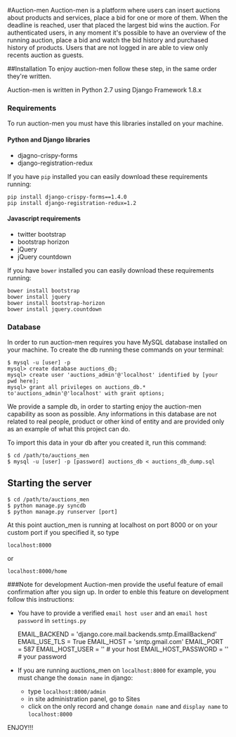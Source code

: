 #Auction-men
Auction-men is a platform where users can insert auctions about products and services, place a bid for one or more of them. When the deadline is reached, user that placed the largest bid wins the auction.
For authenticated users, in any moment it's possible to have an overview of the running auction, place a bid and watch the bid history and purchased history of products.
Users that are not logged in are able to view only recents auction as guests.

##Installation
To enjoy auction-men follow these step, in the same order they're written.
 
Auction-men is written in Python 2.7 using Django Framework 1.8.x

### Requirements
To run auction-men you must have this libraries installed on your machine.

#### Python and Django libraries

- djagno-crispy-forms
- django-registration-redux

If you have `pip` installed you can easily download these requirements running:

    pip install django-crispy-forms==1.4.0
    pip install django-registration-redux=1.2
    
#### Javascript requirements

- twitter bootstrap
- bootstrap horizon
- jQuery
- jQuery countdown

If you have `bower` installed you can easily download these requirements running:

    bower install bootstrap
    bower install jquery
    bower install bootstrap-horizon
    bower install jquery.countdown
    
### Database
In order to run auction-men requires you have MySQL database installed on your machine.
To create the db running these commands on your terminal:

    $ mysql -u [user] -p
    mysql> create database auctions_db;
    mysql> create user 'auctions_admin'@'localhost' identified by [your pwd here];
    mysql> grant all privileges on auctions_db.* to'auctions_admin'@'localhost' with grant options;
   
We provide a sample db, in order to starting enjoy the auction-men capability as soon as possible.
Any informations in this database are not related to real people, product or other kind of entity and are provided only as an example of what this project can do.

To import this data in your db after you created it, run this command:

    $ cd /path/to/auctions_men
    $ mysql -u [user] -p [password] auctions_db < auctions_db_dump.sql
    
## Starting the server
    
    $ cd /path/to/auctions_men
    $ python manage.py syncdb
    $ python manage.py runserver [port]
    
At this point auction_men is running at localhost on port 8000 or on your custom port if you specified it, so type

    localhost:8000
or

    localhost:8000/home
    
###Note for development
Auction-men provide the useful feature of email confirmation after you sign up. In order to enble this feature on development follow this instructions:

- You have to provide a verified `email host user` and an `email host password` in `settings.py`

    EMAIL_BACKEND = 'django.core.mail.backends.smtp.EmailBackend'
    EMAIL_USE_TLS = True
    EMAIL_HOST = 'smtp.gmail.com'
    EMAIL_PORT = 587
    EMAIL_HOST_USER = '' # your host
    EMAIL_HOST_PASSWORD = '' # your password
    
- If you are running auctions_men on `localhost:8000` for example, you must change the `domain name` in django:

    - type `localhost:8000/admin`
    - in site administration panel, go to Sites
    - click on the only record and change `domain name` and `display name` to `localhost:8000`
     
ENJOY!!!